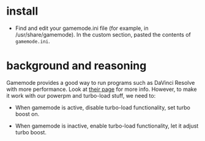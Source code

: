 # install

- Find and edit your gamemode.ini file (for example, in /usr/share/gamemode). In the custom section, pasted the contents of ```gamemode.ini```.

# background and reasoning

Gamemode provides a good way to run programs such as DaVinci Resolve with more performance. Look at [their page](https://github.com/FeralInteractive/gamemode) for more info. However, to make it work with our powerpm and turbo-load stuff, we need to:

- When gamemode is active, disable turbo-load functionality, set turbo boost on.

- When gamemode is inactive, enable turbo-load functionality, let it adjust turbo boost.